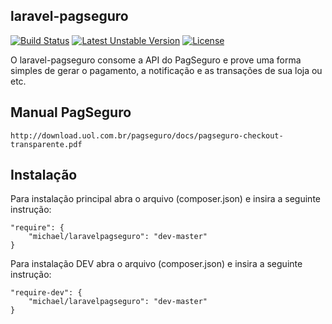## laravel-pagseguro

[![Build Status](https://travis-ci.org/michaeldouglas/laravel-pagseguro.svg?branch=master)](https://travis-ci.org/michaeldouglas/laravel-pagseguro)
[![Latest Unstable Version](https://poser.pugx.org/leaphly/cart-bundle/v/unstable.svg)](//packagist.org/packages/michael/laravelpagseguro)
[![License](https://poser.pugx.org/leaphly/cart-bundle/license.svg)](https://packagist.org/packages/michael/laravelpagseguro)

O laravel-pagseguro consome a API do PagSeguro e prove uma forma 
simples de gerar o pagamento, a notificação e as transações de sua loja ou etc.

## Manual PagSeguro
    http://download.uol.com.br/pagseguro/docs/pagseguro-checkout-transparente.pdf

## Instalação

Para instalação principal abra o arquivo (composer.json) e insira a seguinte instrução:

    "require": {
        "michael/laravelpagseguro": "dev-master"
    }

Para instalação DEV abra o arquivo (composer.json) e insira a seguinte instrução:

    "require-dev": {
        "michael/laravelpagseguro": "dev-master"
    }